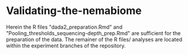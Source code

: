 # Validating-the-nemabiome
Herein the R files "dada2_preparation.Rmd" and "Pooling_thresholds_sequencing-depth_prep.Rmd" are sufficient for the preparation of the data. The remainer of the R files/ analyses are located within the experiment branches of the repository. 
